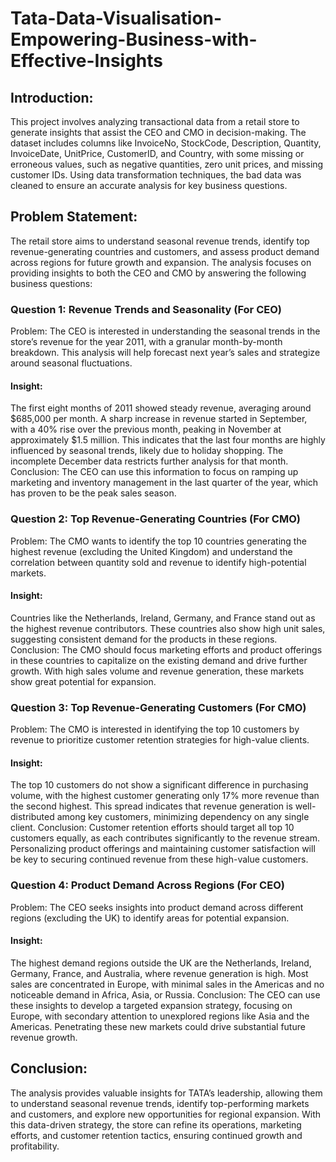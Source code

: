 # Tata-Data-Visualisation-Empowering-Business-with-Effective-Insights

## Introduction:
This project involves analyzing transactional data from a retail store to generate insights that assist the CEO and CMO in decision-making. The dataset includes columns like InvoiceNo, StockCode, Description, Quantity, InvoiceDate, UnitPrice, CustomerID, and Country, with some missing or erroneous values, such as negative quantities, zero unit prices, and missing customer IDs. Using data transformation techniques, the bad data was cleaned to ensure an accurate analysis for key business questions.

## Problem Statement:
The retail store aims to understand seasonal revenue trends, identify top revenue-generating countries and customers, and assess product demand across regions for future growth and expansion. The analysis focuses on providing insights to both the CEO and CMO by answering the following business questions:

### Question 1: Revenue Trends and Seasonality (For CEO)
Problem:
The CEO is interested in understanding the seasonal trends in the store’s revenue for the year 2011, with a granular month-by-month breakdown. This analysis will help forecast next year’s sales and strategize around seasonal fluctuations.

#### Insight:

The first eight months of 2011 showed steady revenue, averaging around $685,000 per month.
A sharp increase in revenue started in September, with a 40% rise over the previous month, peaking in November at approximately $1.5 million. This indicates that the last four months are highly influenced by seasonal trends, likely due to holiday shopping.
The incomplete December data restricts further analysis for that month.
Conclusion:
The CEO can use this information to focus on ramping up marketing and inventory management in the last quarter of the year, which has proven to be the peak sales season.

### Question 2: Top Revenue-Generating Countries (For CMO)
Problem:
The CMO wants to identify the top 10 countries generating the highest revenue (excluding the United Kingdom) and understand the correlation between quantity sold and revenue to identify high-potential markets.

#### Insight:

Countries like the Netherlands, Ireland, Germany, and France stand out as the highest revenue contributors.
These countries also show high unit sales, suggesting consistent demand for the products in these regions.
Conclusion:
The CMO should focus marketing efforts and product offerings in these countries to capitalize on the existing demand and drive further growth. With high sales volume and revenue generation, these markets show great potential for expansion.

### Question 3: Top Revenue-Generating Customers (For CMO)
Problem:
The CMO is interested in identifying the top 10 customers by revenue to prioritize customer retention strategies for high-value clients.

#### Insight:

The top 10 customers do not show a significant difference in purchasing volume, with the highest customer generating only 17% more revenue than the second highest.
This spread indicates that revenue generation is well-distributed among key customers, minimizing dependency on any single client.
Conclusion:
Customer retention efforts should target all top 10 customers equally, as each contributes significantly to the revenue stream. Personalizing product offerings and maintaining customer satisfaction will be key to securing continued revenue from these high-value customers.

### Question 4: Product Demand Across Regions (For CEO)
Problem:
The CEO seeks insights into product demand across different regions (excluding the UK) to identify areas for potential expansion.

#### Insight:

The highest demand regions outside the UK are the Netherlands, Ireland, Germany, France, and Australia, where revenue generation is high.
Most sales are concentrated in Europe, with minimal sales in the Americas and no noticeable demand in Africa, Asia, or Russia.
Conclusion:
The CEO can use these insights to develop a targeted expansion strategy, focusing on Europe, with secondary attention to unexplored regions like Asia and the Americas. Penetrating these new markets could drive substantial future revenue growth.

## Conclusion:
The analysis provides valuable insights for TATA’s leadership, allowing them to understand seasonal revenue trends, identify top-performing markets and customers, and explore new opportunities for regional expansion. With this data-driven strategy, the store can refine its operations, marketing efforts, and customer retention tactics, ensuring continued growth and profitability.
